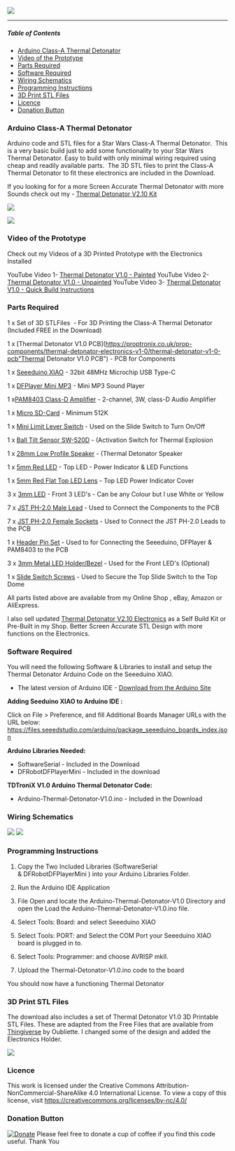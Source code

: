 ![](https://GalacticProps.co.uk/GitHub/GitHub_Logo.jpg)


------------

##### *Table of Contents*
- [Arduino Class-A Thermal Detonator](#arduino-class-a-thermal-detonator)
- [Video of the Prototype](#video-of-the-prototype)
- [Parts Required](#parts-required)
- [Software Required](#software-required)
- [Wiring Schematics](#wiring-schematics)
- [Programming Instructions](#programming-instructions)
- [3D Print STL Files](#3d-print-stl-files)
- [Licence](#licence)
- [Donation Button](#donation-button)

### Arduino Class-A Thermal Detonator

Arduino code and STL files for a Star Wars Class-A Thermal Detonator. 
This is a very basic build just to add some functionality to your Star Wars Thermal Detonator.
Easy to build with only minimal wiring required using cheap and readily available parts. 
The 3D STL files to print the Class-A Thermal Detonator to fit these electronics are included in the Download.

If you looking for for a more Screen Accurate Thermal Detonator with more Sounds check out my - [Thermal Detonator V2.10 Kit](https://proptronix.co.uk/prop-electronics/td-electronics-kit-v2-10 "Thermal Detonator V2 Kit")

![](https://www.galacticprops.co.uk/GitHub/Thermal_Detonator/TD-V1_GitHub_1.jpg)

![](https://www.galacticprops.co.uk/GitHub/Thermal_Detonator/TD-V1_GitHub_2.jpg)

### Video of the Prototype

Check out my Videos of a 3D Printed Prototype with the Electronics Installed

YouTube Video 1- [Thermal Detonator V1.0 - Painted](https://youtu.be/5c1n84lufXM "Thermal Detonator V1.0 3D Printed and Painted")
YouTube Video 2- [Thermal Detonator V1.0 - Unpainted](https://youtu.be/FotBfXejvT4 "Thermal Detonator V1.0 - Unpainted")
YouTube Video 3- [Thermal Detonator V1.0 - Quick Build Instructions](https://youtu.be/IPiBrLOkG4U "Thermal Detonator V1.0 - Quick Build Instructions")


###  Parts Required

1 x Set of 3D STLFiles  - For 3D Printing the Class-A Thermal Detonator (Included FREE in the Download)

1 x [Thermal Detonator V1.0 PCB](https://proptronix.co.uk/prop-components/thermal-detonator-electronics-v1-0/thermal-detonator-v1-0-pcb"Thermal Detonator V1.0 PCB") - PCB for Components

1 x [Seeeduino XIAO](https://proptronix.co.uk/prop-components/thermal-detonator-electronics-v1-0/seeeduino-xiao "Seeeduino XIAO") - 32bit 48MHz Microchip USB Type-C 

1 x [DFPlayer Mini MP3](https://proptronix.co.uk/prop-components/thermal-detonator-electronics-v1-0/dfplayer_mini_mp3 "DFPlayer Mini MP3]") - Mini MP3 Sound Player

1 x[PAM8403 Class-D Amplifier](https://proptronix.co.uk/prop-components/thermal-detonator-electronics-v1-0/pam8403-class-d-amplifier "PAM8403 Class-D Amplifier") - 2-channel, 3W, class-D Audio Amplifier

1 x [Micro SD-Card](https://proptronix.co.uk/prop-components/thermal-detonator-electronics-v1-0/4gb-micro-sd-card "Micro SD-Card") - Minimum 512K

1 x [Mini Limit Lever Switch](https://proptronix.co.uk/prop-components/thermal-detonator-electronics-v1-0/mini-limit-lever-switch "Mini Limit Lever Switch ") - Used on the Slide Switch to Turn On/Off

1 x [Ball Tilt Sensor SW-520D](https://proptronix.co.uk/prop-components/thermal-detonator-electronics-v1-0/ball-tilt-sensor-sw-520d "Ball Tilt Sensor SW-520D") - (Activation Switch for Thermal Explosion

1 x [28mm Low Profile Speaker](https://proptronix.co.uk/prop-components/thermal-detonator-electronics-v1-0/28mm-low-profile-speaker "28mm Low Profile Speaker") - (Thermal Detonator Speaker

1 x [5mm Red LED](https://proptronix.co.uk/prop-components/thermal-detonator-electronics-v1-0/5mm-water-clear-led "5mm Red LED") - Top LED - Power Indicator & LED Functions

1 x [5mm Red Flat Top LED Lens](https://proptronix.co.uk/prop-components/thermal-detonator-electronics-v1-0/5mm-red-led-lens-cover "5mm Red Flat Top LED Lens") - Top LED Power Indicator Cover

3 x [3mm LED](https://proptronix.co.uk/prop-components/thermal-detonator-electronics-v1-0/3mm-clear-leds "3mm LED") - Front 3 LED's - Can be any Colour but I use White or Yellow

7 x [JST PH-2.0 Male Lead](https://proptronix.co.uk/prop-components/thermal-detonator-electronics-v1-0/jst-ph-2-0-male-lead "JST PH-2.0 Male Lead") - Used to Connect the Components to the PCB

7 x [JST PH-2.0 Female Sockets](https://proptronix.co.uk/prop-components/thermal-detonator-electronics-v1-0/jst-ph-2-0-female-socket "JST PH-2.0 Female Sockets") - Used to Connect the JST PH-2.0 Leads to the PCB

1 x [Header Pin Set](https://proptronix.co.uk/prop-components/thermal-detonator-electronics-v1-0/td-pin-header-set-f "Header Pin Set") - Used to for Connecting the Seeeduino, DFPlayer & PAM8403 to the PCB

3 x [3mm Metal LED Holder/Bezel](https://proptronix.co.uk/prop-components/thermal-detonator-electronics-v1-0/led-holder-metal "3mm Metal LED Holder/Bezel") - Used for the Front LED's (Optional)

1 x [Slide Switch Screws](https://proptronix.co.uk/prop-components/thermal-detonator-electronics-v1-0/thermal-detonator-v1-0-screws "Slide Switch Screws") - Used to Secure the Top Slide Switch to the Top Dome

All parts listed above are available from my Online Shop , eBay, Amazon or AliExpress.

I also sell updated [Thermal Detonator V2.10 Electronics](https://proptronix.co.uk/prop-electronics/td-electronics-kit-v2-10 "Thermal Detonator V2.10 Electronics") as a Self Build Kit or Pre-Built in my Shop. Better Screen Accurate STL Design with more functions on the Electronics.

###  Software Required

You will need the following Software & Libraries to install and setup the Thermal Detonator Arduino Code on the Seeeduino XIAO.
- The latest version of Arduino IDE - [Download from the Arduino Site](https://www.arduino.cc/en/Main/Software "Download from the Arduino Site")

**Adding Seeduino XIAO to Arduino IDE :**

Click on File > Preference, and fill Additional Boards Manager URLs with the URL below:
https://files.seeedstudio.com/arduino/package_seeeduino_boards_index.json

**Arduino Libraries Needed:**

- SoftwareSerial - Included in the Download
- DFRobotDFPlayerMini - Included in the download

**TDTroniX V1.0 Arduino Thermal Detonator Code:**

- Arduino-Thermal-Detonator-V1.0.ino - Included in the Download

###  Wiring Schematics

![](https://galacticprops.co.uk/GitHub/Thermal_Detonator/TD-V1_GitHub_4.jpg)
![](https://galacticprops.co.uk/GitHub/Thermal_Detonator/TD-V1_GitHub_3.jpg)

###  Programming Instructions

1. Copy the Two Included Libraries (SoftwareSerial & DFRobotDFPlayerMini ) into your Arduino Libraries Folder.

2. Run the Arduino IDE Application

3. File Open and locate the Arduino-Thermal-Detonator-V1.0 Directory and open the Load the Arduino-Thermal-Detonator-V1.0.ino file.

4. Select Tools: Board: and select Seeeduino XIAO

5. Select Tools: PORT: and Select the COM Port your Seeeduino XIAO board is plugged in to.

6. Select Tools: Programmer: and choose AVRISP mkII.

7. Upload the Thermal-Detonator-V1.0.ino code to the board

You should now have a functioning Thermal Detonator

### 3D Print STL Files
The download also includes a set of Thermal Detonator V1.0 3D Printable STL Files. These are adapted from the Free Files that are available from [Thingiverse](https://www.thingiverse.com/thing:809004 "Thingiverse") by Oubliette. I changed some of the design and added the Electronics Holder.

![](https://galacticprops.co.uk/GitHub/Thermal_Detonator/TD-V1_GitHub_5.jpg)

###  Licence

This work is licensed under the Creative Commons Attribution-NonCommercial-ShareAlike 4.0 International License.
To view a copy of this license, visit https://creativecommons.org/licenses/by-nc/4.0/


### Donation Button
[![Donate](https://img.shields.io/badge/Donate-PayPal-green.svg)](https://www.paypal.com/donate/?hosted_button_id=PEK9F5JV4Q6NL) Please feel free to donate a cup of coffee if you find this code useful. Thank You
